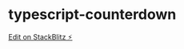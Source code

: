 # typescript-counterdown

[Edit on StackBlitz ⚡️](https://stackblitz.com/edit/typescript-counterdown)